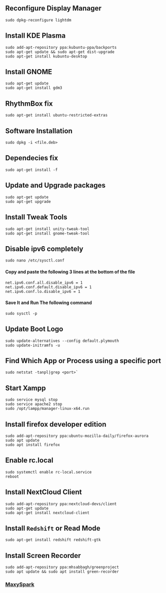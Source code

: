 ## Reconfigure Display Manager
```
sudo dpkg-reconfigure lightdm
```

## Install KDE Plasma
```
sudo add-apt-repository ppa:kubuntu-ppa/backports
sudo apt-get update && sudo apt-get dist-upgrade
sudo apt-get install kubuntu-desktop
```

## Install GNOME
```
sudo apt-get update
sudo apt-get install gdm3
```

## RhythmBox fix 
```
sudo apt-get install ubuntu-restricted-extras
```

## Software Installation
```
sudo dpkg -i <file.deb>
```

## Dependecies fix
```
sudo apt-get install -f
```

## Update and Upgrade packages
```
sudo apt-get update
sudo apt-get upgrade
```

## Install Tweak Tools
```
sudo apt-get install unity-tweak-tool
sudo apt-get install gnome-tweak-tool
```

## Disable ipv6 completely
```
sudo nano /etc/sysctl.conf
```
#### Copy and paste the following 3 lines at the bottom of the file
```
net.ipv6.conf.all.disable_ipv6 = 1
net.ipv6.conf.default.disable_ipv6 = 1
net.ipv6.conf.lo.disable_ipv6 = 1
```
#### Save It and Run The following command
```
sudo sysctl -p
```

## Update Boot Logo
```
sudo update-alternatives --config default.plymouth
sudo update-initramfs -u
```

## Find Which App or Process using a specific port
```
sudo netstat -tanpl|grep <port>`
```

## Start Xampp
```
sudo service mysql stop
sudo service apache2 stop
sudo /opt/lampp/manager-linux-x64.run
```

## Install firefox developer edition
```
sudo add-apt-repository ppa:ubuntu-mozilla-daily/firefox-aurora
sudo apt update
sudo apt install firefox
```

## Enable rc.local
```
sudo systemctl enable rc-local.service
reboot
```

## Install NextCloud Client
```
sudo add-apt-repository ppa:nextcloud-devs/client
sudo apt-get update
sudo apt-get install nextcloud-client
```

## Install `Redshift` or Read Mode
```
sudo apt-get install redshift redshift-gtk
```

## Install Screen Recorder
```
sudo add-apt-repository ppa:mhsabbagh/greenproject
sudo apt update && sudo apt install green-recorder
```
### [MaxySpark](http://maxyspark.com)
